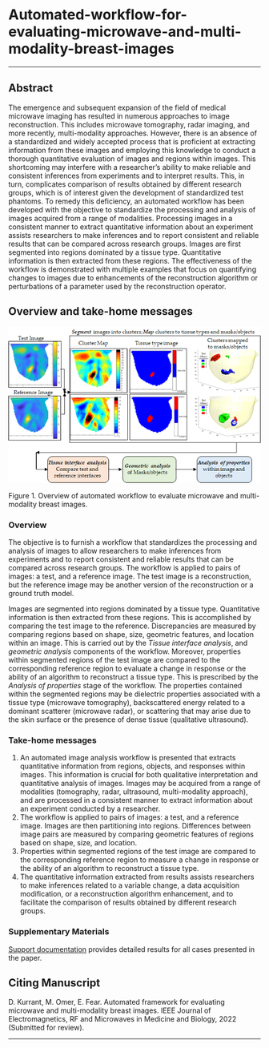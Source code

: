 # Automated-workflow-for-evaluating-microwave-and-multi-modality-breast-images

***

## Abstract
The emergence and subsequent expansion of the field of medical microwave imaging has resulted in numerous approaches to image reconstruction. This includes microwave tomography, radar imaging, and more recently, multi-modality approaches. However, there is an absence of a standardized and widely accepted process that is proficient at extracting information from these images and employing this knowledge to conduct a thorough quantitative evaluation of images and regions within images. This shortcoming may interfere with a researcher’s ability to make reliable and consistent inferences from experiments and to interpret results. This, in turn, complicates comparison of results obtained by different research groups, which is of interest given the development of standardized test phantoms. To remedy this deficiency, an automated workflow has been developed with the objective to standardize the processing and analysis of images acquired from a range of modalities. Processing images in a consistent manner to extract quantitative information about an experiment assists researchers to make inferences and to report consistent and reliable results that can be compared across research groups. Images are first segmented into regions dominated by a tissue type. Quantitative information is then extracted from these regions. The effectiveness of the workflow is demonstrated with multiple examples that focus on quantifying changes to images due to enhancements of the reconstruction algorithm or perturbations of a parameter used by the reconstruction operator. 

## Overview and take-home messages

![](https://github.com/djkurran/Automated-framework-for-evaluating-microwave-and-multi-modality-breast-images/blob/main/overview.png)

Figure 1. Overview of automated workflow to evaluate microwave and multi-modality breast images.

### Overview

The objective is to furnish a workflow that standardizes the processing and analysis of images to allow researchers to make inferences from experiments and to report consistent and reliable results that can be compared across research groups. The workflow is applied to pairs of images: a test, and a reference image.  The test image is a reconstruction, but the reference image may be another version of the reconstruction or a ground truth model. 

Images are segmented into regions dominated by a tissue type. Quantitative information is then extracted from these regions. This is accomplished by comparing the test image to the reference. Discrepancies are measured by comparing regions based on shape, size, geometric features, and location within an image. This is carried out by the *Tissue interface analysis*, and *geometric analysis* components of the workflow. Moreover, properties within segmented regions of the test image are compared to the corresponding reference region to evaluate a change in response or the ability of an algorithm to reconstruct a tissue type. This is prescribed by the *Analysis of properties* stage of the workflow. The properties contained within the segmented regions may be dielectric properties associated with a tissue type (microwave tomography), backscattered energy related to a dominant scatterer (microwave radar), or scattering that may arise due to the skin surface or the presence of dense tissue (qualitative ultrasound).

### Take-home messages

1. An automated image analysis workflow is presented that extracts quantitative information from regions, objects, and responses within images. This information is crucial for both qualitative interpretation and quantitative analysis of images. Images may be acquired from a range of modalities (tomography, radar, ultrasound, multi-modality approach), and are processed in a consistent manner to extract information about an experiment conducted by a researcher.
2. The workflow is applied to pairs of images: a test, and a reference image.  Images are then partitioning into regions. Differences between image pairs are measured by comparing geometric features of regions based on shape, size, and location. 
3. Properties within segmented regions of the test image are compared to the corresponding reference region to measure a change in response or the ability of an algorithm to reconstruct a tissue type. 
4. The quantitative information extracted from results assists researchers to make inferences related to a variable change, a data acquisition modification, or a reconstruction algorithm enhancement, and to facilitate the comparison of results obtained by different research groups. 



### Supplementary Materials

[Support documentation](https://github.com/djkurran/Automated-framework-for-evaluating-microwave-and-multi-modality-breast-images/wiki) provides detailed results for all cases presented in the paper.

## Citing Manuscript

D. Kurrant, M. Omer, E. Fear. Automated framework for evaluating microwave and multi-modality breast images. IEEE Journal of Electromagnetics, RF and Microwaves in Medicine and Biology, 2022 (Submitted for review).

***
